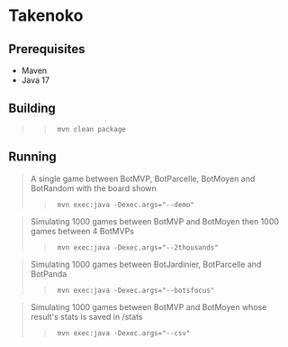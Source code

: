 # Takenoko

## Prerequisites
- Maven
- Java 17

## Building
>>      mvn clean package

## Running
>A single game between BotMVP, BotParcelle, BotMoyen and BotRandom with the board shown
>>      mvn exec:java -Dexec.args="--demo"

>Simulating 1000 games between BotMVP and BotMoyen then 1000 games between 4 BotMVPs
>>      mvn exec:java -Dexec.args="--2thousands"

>Simulating 1000 games between BotJardinier, BotParcelle and BotPanda
>>      mvn exec:java -Dexec.args="--botsfocus"

>Simulating 1000 games between BotMVP and BotMoyen whose result's stats is saved in /stats
>>      mvn exec:java -Dexec.args="--csv"



